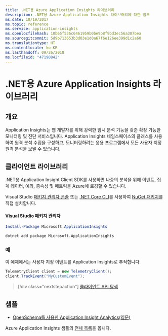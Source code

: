 ```yaml
---
title: .NET용 Azure Application Insights 라이브러리
description: .NET용 Azure Application Insights 라이브러리에 대한 참조
ms.date: 10/19/2017
ms.topic: reference
ms.service: application-insights
ms.openlocfilehash: 10b65f536c6461959b0be9b8f9bd3ec56a307bea
ms.sourcegitcommit: 5d9b713653b3d03e1d0a67f6e126ee399d1c2a60
ms.translationtype: HT
ms.contentlocale: ko-KR
ms.lasthandoff: 09/26/2018
ms.locfileid: "47190842"
---
```

# <a name="azure-application-insights-libraries-for-net"></a>.NET용 Azure Application Insights 라이브러리

## <a name="overview"></a>개요

Application Insights는 웹 개발자를 위해 강력한 임시 분석 기능을 갖춘 확장 가능한 모니터링 및 진단 서비스입니다. Application Insights 네임스페이스의 클래스를 사용하여 원격 분석 수집을 구성하고, 모니터링하려는 응용 프로그램에서 모든 사용자 지정 원격 분석을 보낼 수 있습니다.

## <a name="client-library"></a>클라이언트 라이브러리

.NET용 Application Insight Client SDK를 사용하면 나중의 분석을 위해 이벤트, 집계 데이터, 예외, 종속성 및 메트릭을 Azure에 로깅할 수 있습니다.

Visual Studio [패키지 관리자 콘솔][PackageManager] 또는 [.NET Core CLI][DotNetCLI]를 사용하여 [NuGet 패키지](https://www.nuget.org/packages/Microsoft.ApplicationInsights )를 직접 설치합니다.

#### <a name="visual-studio-package-manager"></a>Visual Studio 패키지 관리자

```powershell
Install-Package Microsoft.ApplicationInsights 
```

```bash
dotnet add package Microsoft.ApplicationInsights 
```

### <a name="example"></a>예

이 예제에서는 사용자 지정 이벤트를 Application Insights로 추적합니다.

```csharp
TelemetryClient client = new TelemetryClient();
client.TrackEvent("MyCustomEvent");
```

> [!div class="nextstepaction"]
> [클라이언트 API 탐색](/dotnet/api/overview/azure/insights/client)



## <a name="samples"></a>샘플

- [OpenSchema를 사용한 Application Insight Analytics(영문)](https://azure.microsoft.com/resources/samples/guidance-appinsights-openschema/)

Azure Application Insights 샘플의 [전체 목록](https://azure.microsoft.com/resources/samples/?service=application-insights&platform=dotnet)을 봅니다.

[PackageManager]: https://docs.microsoft.com/nuget/tools/package-manager-console
[DotNetCLI]: https://docs.microsoft.com/dotnet/core/tools/dotnet-add-package
